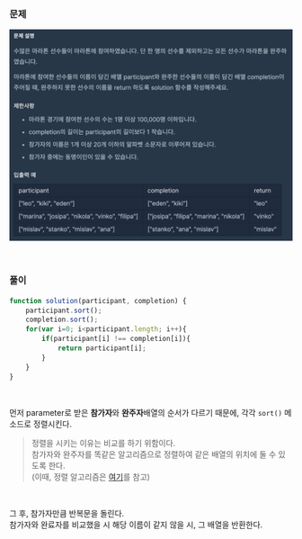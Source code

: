 ### 문제
![Question](../../../img/youhyun/완주하지_못한_선수.png)

<br>

### 풀이
```javascript
function solution(participant, completion) {
    participant.sort();
    completion.sort();
    for(var i=0; i<participant.length; i++){
        if(participant[i] !== completion[i]){
            return participant[i];
        }
    }
}
```
<br>

먼저 parameter로 받은 **참가자**와 **완주자**배열의 순서가 다르기 때문에, 각각 `sort()` 메소드로 정렬시킨다.<br>
> 정렬을 시키는 이유는 비교를 하기 위함이다.<br>
참가자와 완주자를 똑같은 알고리즘으로 정렬하여 같은 배열의 위치에 둘 수 있도록 한다.<br>
(이때, 정렬 알고리즘은 [여기](https://developer.mozilla.org/ko/docs/Web/JavaScript/Reference/Global_Objects/Array/sort)를 참고)<br>

<br>

그 후, 참가자만큼 반복문을 돌린다.<br>
참가자와 완료자를 비교했을 시 해당 이름이 같지 않을 시, 그 배열을 반환한다.